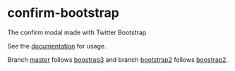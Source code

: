 confirm-bootstrap
=================

The confirm modal made with Twitter Bootstrap

See the [documentation][1] for usage.

Branch [master][4] follows [boostrap3][2] and branch [bootstrap2][5] follows [boostrap2][3].

[1]: http://maxailloud.github.io/confirm-bootstrap/.
[2]: http://getbootstrap.com/
[3]: http://getbootstrap.com/2.3.2/
[4]: https://github.com/maxailloud/confirm-bootstrap
[5]: https://github.com/maxailloud/confirm-bootstrap/tree/bootstrap2